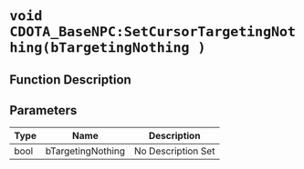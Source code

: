 # `void CDOTA_BaseNPC:SetCursorTargetingNothing(bTargetingNothing )`
## Function Description

## Parameters
Type|Name|Description
--|--|--
bool|bTargetingNothing|No Description Set
